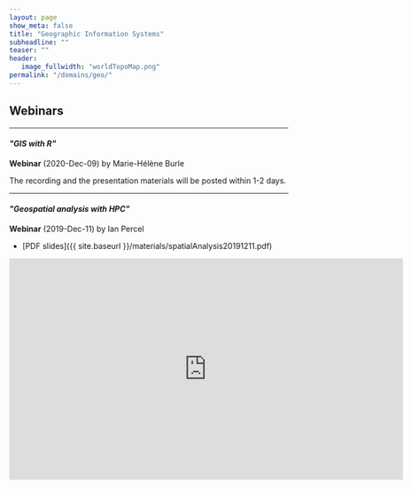 ```yaml
---
layout: page
show_meta: false
title: "Geographic Information Systems"
subheadline: ""
teaser: ""
header:
   image_fullwidth: "worldTopoMap.png"
permalink: "/domains/geo/"
---
```


## Webinars






---

#### *"GIS with R"*

**Webinar** (2020-Dec-09) by Marie-Hélène Burle

The recording and the presentation materials will be posted within 1-2 days.

<!-- * [presentation materials](https://westgrid-cli.netlify.app/webinars/gis_r) -->












---

<a name="geospatial"></a>
#### *"Geospatial analysis with HPC"*

**Webinar** (2019-Dec-11) by Ian Percel

* [PDF slides]({{ site.baseurl }}/materials/spatialAnalysis20191211.pdf)

<div class="flex-video">
	<iframe width="711" height="400" src="https://www.youtube.com/embed/wRmRnVMjKXM" frameborder="0"
	allow="accelerometer; autoplay; encrypted-media; gyroscope; picture-in-picture"
	allowfullscreen></iframe>
</div>

&nbsp;
